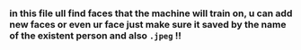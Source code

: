 ### in this file ull find faces that the machine will train on, u can add new faces or even ur face just make sure it saved by the name of the existent person and also `.jpeg` !!
